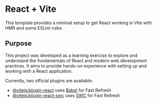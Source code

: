 # React + Vite

This template provides a minimal setup to get React working in Vite with HMR and some ESLint rules.

## Purpose

This project was developed as a learning exercise to explore and understand the fundamentals of React and modern web development practices. It aims to provide hands-on experience with setting up and working with a React application.

Currently, two official plugins are available:

- [@vitejs/plugin-react](https://github.com/vitejs/vite-plugin-react/blob/main/packages/plugin-react/README.md) uses [Babel](https://babeljs.io/) for Fast Refresh
- [@vitejs/plugin-react-swc](https://github.com/vitejs/vite-plugin-react-swc) uses [SWC](https://swc.rs/) for Fast Refresh
